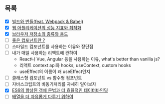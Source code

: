 ## 목록

- [x] [빌드와 번들(feat. Webpack & Babel)](./md/details/bundle.md)
- [x] [웹 어플리케이션의 성능 지표와 최적화](./md/details/web-performance.md)
- [x] [브라우저 저장소의 종류와 용도](./md/details/browser-storage.md)
- [ ] [좋은 컴포넌트란 ?](./md/details/good-component.md)
- [ ] 스타일드 컴포넌트를 사용하는 이유와 장단점
- [ ] 내가 매일 사용하는 리액트에 관하여
  - React나 Vue, Angular 등을 사용하는 이유, what's better than vanilla js?
  - 리액트 context api와 hooks, useContext, custom hooks
  - useEffect의 이름이 왜 useEffect인지
- [ ] 클래스형 컴포넌트 vs 함수형 컴포넌트
- [ ] 자바스크립트의 비동기처리를 자세히 알아보자
- [x] [ES6의 향상된 객체 문법과 더 효율적인 데이터바인딩](./md/details/data-binding.md)
- [ ] [배열을 더 자유롭게 다루기 위하여](./md/details/array.md)
